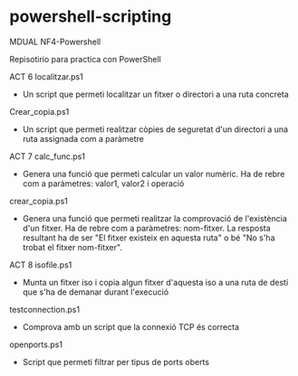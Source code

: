 # powershell-scripting
MDUAL NF4-Powershell

Repisotirio para practica con PowerShell

ACT 6
  localitzar.ps1
  - Un script que permeti localitzar un fitxer o directori a una ruta concreta
  
  Crear_copia.ps1
  - Un script que permeti realitzar còpies de seguretat d'un directori a una ruta assignada com a paràmetre

ACT 7
  calc_func.ps1
  - Genera una funció que permeti calcular un valor numèric. Ha de rebre com a paràmetres: valor1, valor2 i operació
  
  crear_copia.ps1
  - Genera una funció que permeti realitzar la comprovació de l'existència d'un fitxer. Ha de rebre com a paràmetres: nom-fitxer. La resposta resultant ha de ser "El fitxer        existeix en aquesta ruta" o bé "No s'ha trobat el fitxer nom-fitxer".

ACT 8
  isofile.ps1
  - Munta un fitxer iso i copia algun fitxer d'aquesta iso a una ruta de destí que s'ha de demanar durant l'execució
  
  testconnection.ps1
  - Comprova amb un script que la connexió TCP és correcta
    
  openports.ps1
  - Script que permeti filtrar per tipus de ports oberts
